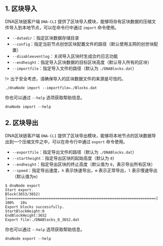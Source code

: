 
## 1. 区块导入

DNA区块链客户端 `DNA-CLI` 提供了区块导入模块，能够将存有区块数据的压缩文件导入到本地节点，可以在命令行中通过 `import` 命令使用。

- `--datadir`：指定区块数据存储目录
- `--config`：指定当前节点创世区块配置文件的路径（默认使用主网的创世块配置）
- `--disableeventlog`：关闭导入区块时生成合约日志功能
- `--endheight`：指定导入区块数据的目标区块高度（默认导入所有的区块）
- `--importfile`：指定导入文件的路径（默认为 `./DNABlocks.dat`）

!> 出于安全考虑，请确保导入的区块数据文件的来源是可信的。

```shell
./dnaNode import --importfile=./Blocks.dat
```

你也可以通过 `--help` 选项获取帮助信息。

```shell
dnaNode import --help
```


## 2. 区块导出


DNA区块链客户端 `DNA-CLI` 提供了区块导出模块，能够将本地节点的区块数据导出到一个压缩文件之中，可以在命令行中通过 `export` 命令使用。

- `--exportfile`：指定导出文件的路径（默认为 `./DNABlocks.dat`）
- `--startheight`：指定导出区块的起始高度（默认为 `0`）
- `--endheight`：指定导出区块的终止高度（默认值为 `0`，表示导出所有区块）
- `--speed`：指定导出速度，`h` 表示快速导出，`m` 表示正常导出，`l` 表示慢速导出（默认值为`m`）

```shell
$ dnaNode export
Start export.
Block(3653/3652) [====================================================================] 100%   10s
Export blocks successfully.
StartBlockHeight:0
EndBlockHeight:3652
Export file:./DNABlocks_0_3652.dat
```

你也可以通过 `--help` 选项获取帮助信息。

```shell
dnaNode export --help
```
